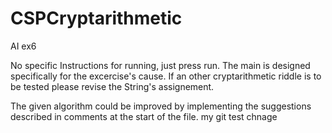 # CSPCryptarithmetic
AI ex6

No specific Instructions for running, just press run.
The main is designed specifically for the excercise's cause.
If an other cryptarithmetic riddle is to be tested please revise the String's assignement.

The given algorithm could be improved by implementing the suggestions described in comments at the start of the file.
my git test chnage
